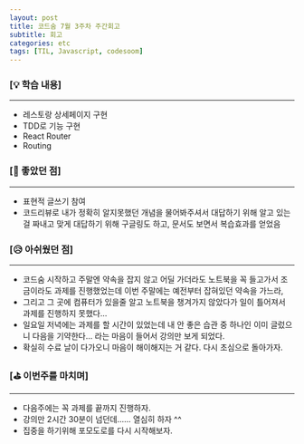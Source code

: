 ```yaml
---
layout: post
title: 코드숨 7월 3주차 주간회고
subtitle: 회고
categories: etc
tags: [TIL, Javascript, codesoom]
---
```





### [💡 학습 내용]
---
- 레스토랑 상세페이지 구현
- TDD로 기능 구현
- React Router
- Routing

### [🤩 좋았던 점]
---
-  표현적 글쓰기 참여 
- 코드리뷰로 내가 정확히 알지못했던 개념을 물어봐주셔서 대답하기 위해 알고 있는 걸 짜내고 맞게 대답하기 위해 구글링도 하고, 문서도 보면서 복습효과를 얻었음

### [😥 아쉬웠던 점]
---
- 코드숨 시작하고 주말엔 약속을 잡지 않고 어딜 가더라도 노트북을 꼭 들고가서 조금이라도 과제를 진행했었는데 이번 주말에는 예전부터 잡혀있던 약속을 가느라,
- 그리고 그 곳에 컴퓨터가 있을줄 알고 노트북을 챙겨가지 않았다가 일이 틀어져서 과제를 진행하지 못했다...
- 일요일 저녁에는 과제를 할 시간이 있었는데 내 안 좋은 습관 중 하나인 이미 글렀으니 다음을 기약한다... 라는 마음이 들어서 강의만 보게 되었다.
- 확실히 수료 날이 다가오니 마음이 해이해지는 거 같다. 다시 초심으로 돌아가자.


### [⛳ 이번주를 마치며]
---

- 다음주에는 꼭 과제를 끝까지 진행하자.
- 강의만 2시간 30분이 넘던데...... 열심히 하자 ^^
- 집중을 하기위해 포모도로를 다시 시작해보자.
